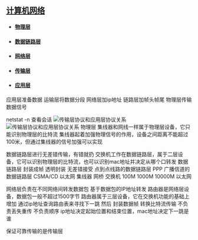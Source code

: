 ## [计算机网络](https://networkcv.github.io/2019/08/29/master/)
- #### [物理层](https://networkcv.github.io/2019/08/29/network-1-PhysicalLayer/)
- #### [数据链路层](https://networkcv.github.io/2019/08/29/network-2-DataLinkLayer/)
- #### [网络层](https://networkcv.github.io/2019/08/29/network-3-NetworkLayer/)
- #### [传输层](https://networkcv.github.io/2019/08/29/network-4-TransportLayer/)
- #### [应用层](https://networkcv.github.io/2019/08/29/network-5-ApplicationLayer/)

应用层准备数据
运输层将数据分段
网络层加ip地址
链路层加帧头帧尾
物理层传输数据信号

netstat -n  查看会话
![传输层协议和应用层协议关系](.\img\OSI.jpg)
![传输层协议和应用层协议关系](.\img\TCP-IP.jpg)
物理层
    集线器和网线一样属于物理层设备，它只能识别物理层的比特流
    集线器起着加强物理信号的作用，设备之间距离不能超过100米，但通过集线器的信号加强可以实现

数据链路层进行无差错传输，有错就扔
    交换机工作在数据链路层，属于二层设备，它可以识别物理层的比特流，也可以识别mac地址并决定从哪个口转发
    数据链路层
        封装成帧
        透明封装
        无差错接受
    点到点线路的数据链路层 PPP
    广播信道的数据链路层 CSMA/CD
    以太网 集线器 网桥 交换机
    100M 1000M 10000M 以太网


网络层负责在不同网络间转发数据包 基于数据包的IP地址转发
    路由器是网络层设备，数据包一般不超过1500字节
    路由器属于三层设备，它在交换机功能的基础上增加 通过ip地址查询路由表来寻找下一跳 然后 封装数据帧 转换比特流传输
    不负责丢失重传 不负责顺序
    ip地址决定起始位置和结束位置，mac地址决定下一跳是谁

保证可靠传输的是传输层
